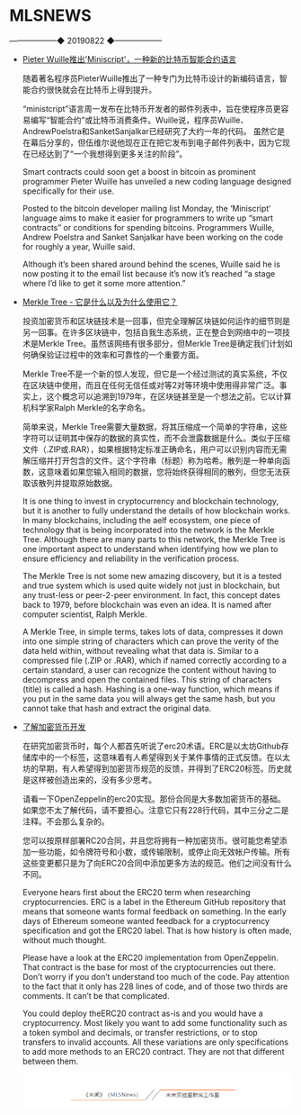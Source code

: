 # ​MLSNEWS
 ——————◆
 20190822
 ◆——————
* [Pieter Wuille推出'Miniscript'，一种新的比特币智能合约语言](https://www.coindesk.com/pieter-wuille-unveils-miniscript-a-new-smart-contract-language-for-bitcoin?ref=tokendaily)
 
  随着著名程序员PieterWuille推出了一种专门为比特币设计的新编码语言，智能合约很快就会在比特币上得到提升。
 
  “ministcript”语言周一发布在比特币开发者的邮件列表中，旨在使程序员更容易编写“智能合约”或比特币消费条件。Wuille说，程序员Wuille、AndrewPoelstra和SanketSanjalkar已经研究了大约一年的代码。
 虽然它是在幕后分享的，但伍维尔说他现在正在把它发布到电子邮件列表中，因为它现在已经达到了“一个我想得到更多关注的阶段”。

  Smart contracts could soon get a boost in bitcoin as prominent programmer Pieter Wuille has unveiled a new coding language designed specifically for their use.
 
  Posted to the bitcoin developer mailing list Monday, the ‘Miniscript’ language aims to make it easier for programmers to write up “smart contracts” or conditions for spending bitcoins. Programmers Wuille, Andrew Poelstra and Sanket Sanjalkar have been working on the code for roughly a year, Wuille said.
 
  Although it’s been shared around behind the scenes, Wuille said he is now posting it to the email list because it’s now it’s reached “a stage where I’d like to get it some more attention.”
* [Merkle Tree - 它是什么以及为什么使用它？](https://hackernoon.com/merkle-tree-what-is-it-and-why-use-it-8m2a63xjd)

  投资加密货币和区块链技术是一回事，但完全理解区块链如何运作的细节则是另一回事。在许多区块链中，包括自我生态系统，正在整合到网络中的一项技术是Merkle Tree。虽然该网络有很多部分，但Merkle Tree是确定我们计划如何确保验证过程中的效率和可靠性的一个重要方面。

  Merkle Tree不是一个新的惊人发现，但它是一个经过测试的真实系统，不仅在区块链中使用，而且在任何无信任或对等2对等环境中使用得非常广泛。事实上，这个概念可以追溯到1979年，在区块链甚至是一个想法之前。它以计算机科学家Ralph Merkle的名字命名。

  简单来说，Merkle Tree需要大量数据，将其压缩成一个简单的字符串，这些字符可以证明其中保存的数据的真实性，而不会泄露数据是什么。类似于压缩文件（.ZIP或.RAR），如果根据特定标准正确命名，用户可以识别内容而无需解压缩并打开包含的文件。这个字符串（标题）称为哈希。散列是一种单向函数，这意味着如果您输入相同的数据，您将始终获得相同的散列，但您无法获取该散列并提取原始数据。

  It is one thing to invest in cryptocurrency and blockchain technology, but it is another to fully understand the details of how blockchain works. In many blockchains, including the aelf ecosystem, one piece of technology that is being incorporated into the network is the Merkle Tree. Although there are many parts to this network, the Merkle Tree is one important aspect to understand when identifying how we plan to ensure efficiency and reliability in the verification process.

  The Merkle Tree is not some new amazing discovery, but it is a tested and true system which is used quite widely not just in blockchain, but any trust-less or peer-2-peer environment. In fact, this concept dates back to 1979, before blockchain was even an idea. It is named after computer scientist, Ralph Merkle.

  A Merkle Tree, in simple terms, takes lots of data, compresses it down into one simple string of characters which can prove the verity of the data held within, without revealing what that data is. Similar to a compressed file (.ZIP or .RAR), which if named correctly according to a certain standard, a user can recognize the content without having to decompress and open the contained files. This string of characters (title) is called a hash. Hashing is a one-way function, which means if you put in the same data you will always get the same hash, but you cannot take that hash and extract the original data.
* [了解加密货币开发](https://hackernoon.com/understanding-cryptocurrency-development-6480d61cece4)

  在研究加密货币时，每个人都首先听说了erc20术语。ERC是以太坊Github存储库中的一个标签，这意味着有人希望得到关于某件事情的正式反馈。在以太坊的早期，有人希望得到加密货币规范的反馈，并得到了ERC20标签。历史就是这样被创造出来的，没有多少思考。

  请看一下OpenZeppelin的erc20实现。那份合同是大多数加密货币的基础。如果您不太了解代码，请不要担心。注意它只有228行代码，其中三分之二是注释。不会那么复杂的。

  您可以按原样部署RC20合同，并且您将拥有一种加密货币。很可能您希望添加一些功能，如令牌符号和小数，或传输限制，或停止向无效帐户传输。所有这些变更都只是为了向ERC20合同中添加更多方法的规范。他们之间没有什么不同。

  Everyone hears first about the ERC20 term when researching cryptocurrencies. ERC is a label in the Ethereum GitHub repository that means that someone wants formal feedback on something. In the early days of Ethereum someone wanted feedback for a cryptocurrency specification and got the ERC20 label. That is how history is often made, without much thought.

  Please have a look at the ERC20 implementation from OpenZeppelin. That contract is the base for most of the cryptocurrencies out there. Don’t worry if you don’t understand too much of the code. Pay attention to the fact that it only has 228 lines of code, and of those two thirds are comments. It can’t be that complicated.

  You could deploy theERC20 contract as-is and you would have a cryptocurrency. Most likely you want to add some functionality such as a token symbol and decimals, or transfer restrictions, or to stop transfers to invalid accounts. All these variations are only specifications to add more methods to an ERC20 contract. They are not that different between them.
  
  ![](/image/footlogo.png)